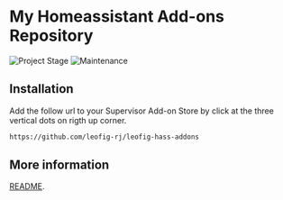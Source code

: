 # My Homeassistant Add-ons Repository

![Project Stage][project-stage-shield]
![Maintenance][maintenance-shield]

## Installation

Add the follow url to your Supervisor Add-on Store by click at the three vertical dots on rigth up corner.

```txt
https://github.com/leofig-rj/leofig-hass-addons
```

## More information

[README](https://github.com/leofig-rj/leofig-hass-addons/blob/master/ttlock2mqtt/README.md).

[project-stage-shield]: https://img.shields.io/badge/project%20stage-development%20beta-red.svg
[maintenance-shield]: https://img.shields.io/maintenance/yes/2025.svg
